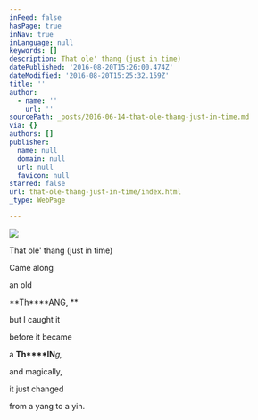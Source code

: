```yaml
---
inFeed: false
hasPage: true
inNav: true
inLanguage: null
keywords: []
description: That ole' thang (just in time)
datePublished: '2016-08-20T15:26:00.474Z'
dateModified: '2016-08-20T15:25:32.159Z'
title: ''
author:
  - name: ''
    url: ''
sourcePath: _posts/2016-06-14-that-ole-thang-just-in-time.md
via: {}
authors: []
publisher:
  name: null
  domain: null
  url: null
  favicon: null
starred: false
url: that-ole-thang-just-in-time/index.html
_type: WebPage

---
```

![](https://the-grid-user-content.s3-us-west-2.amazonaws.com/5c19bde7-8f98-41d7-9351-f3955c924b0b.jpg)

That ole' thang (just in time)

Came along

an old 

**Th****ANG, **

but I caught it

before it became

a **Th****IN**_g,_

and magically,

it just changed

from a yang to a yin.